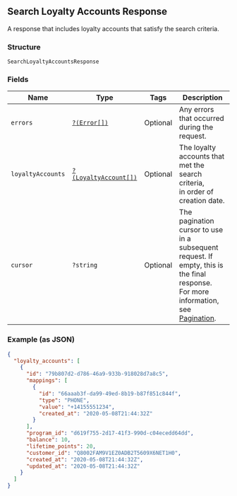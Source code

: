 ## Search Loyalty Accounts Response

A response that includes loyalty accounts that satisfy the search criteria.

### Structure

`SearchLoyaltyAccountsResponse`

### Fields

| Name | Type | Tags | Description |
|  --- | --- | --- | --- |
| `errors` | [`?(Error[])`](/doc/models/error.md) | Optional | Any errors that occurred during the request. |
| `loyaltyAccounts` | [`?(LoyaltyAccount[])`](/doc/models/loyalty-account.md) | Optional | The loyalty accounts that met the search criteria,  <br>in order of creation date. |
| `cursor` | `?string` | Optional | The pagination cursor to use in a subsequent<br>request. If empty, this is the final response.<br>For more information,<br>see [Pagination](https://developer.squareup.com/docs/docs/basics/api101/pagination). |

### Example (as JSON)

```json
{
  "loyalty_accounts": [
    {
      "id": "79b807d2-d786-46a9-933b-918028d7a8c5",
      "mappings": [
        {
          "id": "66aaab3f-da99-49ed-8b19-b87f851c844f",
          "type": "PHONE",
          "value": "+14155551234",
          "created_at": "2020-05-08T21:44:32Z"
        }
      ],
      "program_id": "d619f755-2d17-41f3-990d-c04ecedd64dd",
      "balance": 10,
      "lifetime_points": 20,
      "customer_id": "Q8002FAM9V1EZ0ADB2T5609X6NET1H0",
      "created_at": "2020-05-08T21:44:32Z",
      "updated_at": "2020-05-08T21:44:32Z"
    }
  ]
}
```

